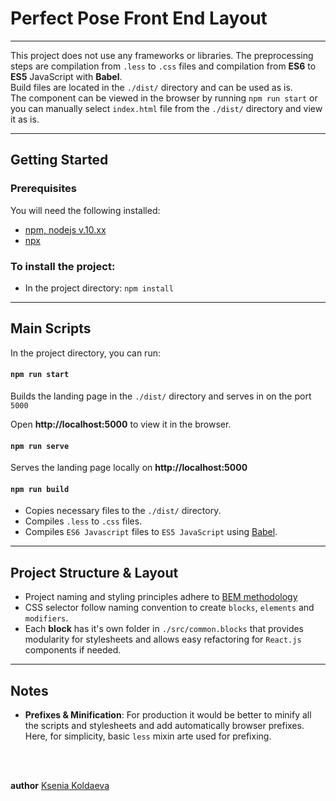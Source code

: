 # Perfect Pose Front End Layout

---
 
This project does not use any frameworks or libraries. The preprocessing steps are compilation from `.less` to `.css` files and compilation from __ES6__ to __ES5__ JavaScript with __Babel__.  
Build files are located in the `./dist/`  directory and can be used as is.  
The component can be viewed in the browser by running `npm run start` or you can manually select `index.html` file from the `./dist/` directory and view it as is. 

---

## Getting Started

### Prerequisites

You will need the following installed:

* [npm, nodejs v.10.xx](https://nodejs.org/en/)
* [npx](https://www.npmjs.com/package/npx)

### To install the project:

* In the project directory: `npm install `

---

## Main Scripts

In the project directory, you can run:

#### `npm run start`

Builds the landing page in the `./dist/` directory and serves in on the port `5000`<br>

Open __http://localhost:5000__ to view it in the browser.

#### `npm run serve`

Serves the landing page locally on __http://localhost:5000__

#### `npm run build`

* Copies necessary files to the `./dist/` directory.
* Compiles `.less` to `.css` files.
* Compiles `ES6 Javascript` files to `ES5 JavaScript` using [Babel](https://babeljs.io/). 
 
---

## Project Structure & Layout

* Project naming and styling principles adhere to [BEM methodology](https://en.bem.info/methodology/)
* CSS selector follow naming convention to create `blocks`, `elements` and `modifiers`.
* Each __block__ has it's own folder in `./src/common.blocks` that provides modularity for stylesheets and allows easy refactoring for `React.js` components if needed.

---

## Notes

* __Prefixes & Minification__: For production it would be better to minify all the scripts and stylesheets and add automatically browser prefixes. Here, for simplicity, basic `less` mixin arte used for prefixing.
<br>
<br>

__author__ [Ksenia  Koldaeva](https://kseniacodes.com)
